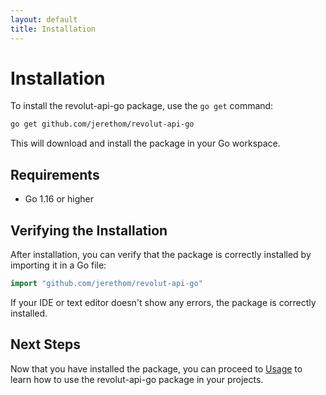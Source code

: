 ```yaml
---
layout: default
title: Installation
---
```


# Installation

To install the revolut-api-go package, use the `go get` command:

```bash
go get github.com/jerethom/revolut-api-go
```

This will download and install the package in your Go workspace.

## Requirements

- Go 1.16 or higher

## Verifying the Installation

After installation, you can verify that the package is correctly installed by importing it in a Go file:

```go
import "github.com/jerethom/revolut-api-go"
```

If your IDE or text editor doesn't show any errors, the package is correctly installed.

## Next Steps

Now that you have installed the package, you can proceed to [Usage](./usage) to learn how to use the revolut-api-go package in your projects.
